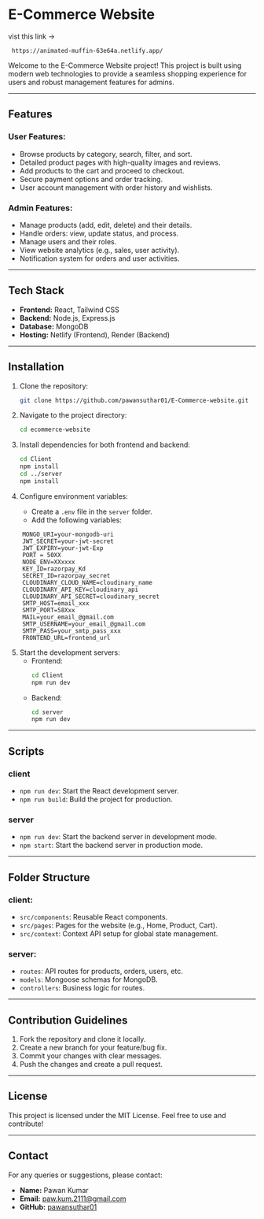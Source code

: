 # E-Commerce Website
vist this link ->
```
 https://animated-muffin-63e64a.netlify.app/
```

Welcome to the E-Commerce Website project! This project is built using modern web technologies to provide a seamless shopping experience for users and robust management features for admins.

---

## Features

### User Features:

- Browse products by category, search, filter, and sort.
- Detailed product pages with high-quality images and reviews.
- Add products to the cart and proceed to checkout.
- Secure payment options and order tracking.
- User account management with order history and wishlists.

### Admin Features:

- Manage products (add, edit, delete) and their details.
- Handle orders: view, update status, and process.
- Manage users and their roles.
- View website analytics (e.g., sales, user activity).
- Notification system for orders and user activities.

---

## Tech Stack

- **Frontend:** React, Tailwind CSS
- **Backend:** Node.js, Express.js
- **Database:** MongoDB
- **Hosting:** Netlify (Frontend), Render (Backend)

---

## Installation

1.  Clone the repository:

    ```bash
    git clone https://github.com/pawansuthar01/E-Commerce-website.git
    ```

2.  Navigate to the project directory:

    ```bash
    cd ecommerce-website
    ```

3.  Install dependencies for both frontend and backend:

    ```bash
    cd Client
    npm install
    cd ../server
    npm install
    ```

4.  Configure environment variables:

    - Create a `.env` file in the `server` folder.
    - Add the following variables:

```env
    MONGO_URI=your-mongodb-uri
    JWT_SECRET=your-jwt-secret
    JWT_EXPIRY=your-jwt-Exp
    PORT = 50XX
    NODE_ENV=XXxxxx
    KEY_ID=razorpay_Kd
    SECRET_ID=razorpay_secret
    CLOUDINARY_CLOUD_NAME=cloudinary_name
    CLOUDINARY_API_KEY=cloudinary_api
    CLOUDINARY_API_SECRET=cloudinary_secret
    SMTP_HOST=email_xxx
    SMTP_PORT=58Xxx
    MAIL=your_email_@gmail.com
    SMTP_USERNAME=your_email_@gmail.com
    SMTP_PASS=your_smtp_pass_xxx
    FRONTEND_URL=frontend_url

```

5. Start the development servers:
   - Frontend:
     ```bash
     cd Client
     npm run dev
     ```
   - Backend:
     ```bash
     cd server
     npm run dev
     ```

---

## Scripts

### client

- `npm run dev`: Start the React development server.
- `npm run build`: Build the project for production.

### server

- `npm run dev`: Start the backend server in development mode.
- `npm start`: Start the backend server in production mode.

---

## Folder Structure

### client:

- `src/components`: Reusable React components.
- `src/pages`: Pages for the website (e.g., Home, Product, Cart).
- `src/context`: Context API setup for global state management.

### server:

- `routes`: API routes for products, orders, users, etc.
- `models`: Mongoose schemas for MongoDB.
- `controllers`: Business logic for routes.

---

## Contribution Guidelines

1. Fork the repository and clone it locally.
2. Create a new branch for your feature/bug fix.
3. Commit your changes with clear messages.
4. Push the changes and create a pull request.

---

## License

This project is licensed under the MIT License. Feel free to use and contribute!

---

## Contact

For any queries or suggestions, please contact:

- **Name:** Pawan Kumar
- **Email:** paw.kum.2111@gmail.com
- **GitHub:** [pawansuthar01](https://github.com/pawansuthar01)

```

```
